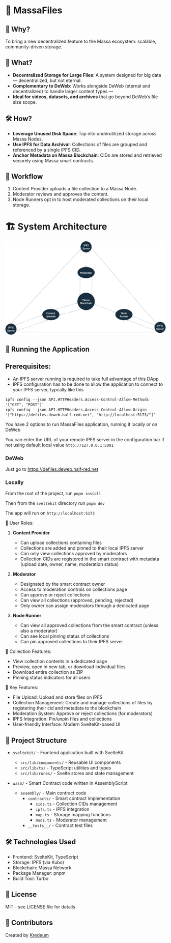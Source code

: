 # 🚀 MassaFiles

## 🌟 Why?

To bring a  new decentralized feature to the Massa ecosystem: scalable, community-driven storage.

## 🎯 What?

- **Decentralized Storage for Large Files**: A system designed for big data — decentralized, but not eternal.
- **Complementary to DeWeb**: Works alongside DeWeb (eternal and decentralized) to handle larger content types —
- **Ideal for videos, datasets, and archives** that go beyond DeWeb’s file size scope.

## 🛠 How?

- **Leverage Unused Disk Space**: Tap into underutilized storage across Massa Nodes.
- **Use IPFS for Data Archival**: Collections of files are grouped and referenced by a single IPFS CID.
- **Anchor Metadata on Massa Blockchain**: CIDs are stored and retrieved securely using Massa smart contracts.

## 🔄 Workflow

1. Content Provider uploads a file collection to a Massa Node.
2. Moderator reviews and approves the content.
3. Node Runners opt in to host moderated collections on their local storage.

# 🏗️ System Architecture

<img src="images/architecture.png" alt="MassaFiles Architecture" width="800">


## 🚀 Running the Application

## Prerequisites:

- An IPFS server running is required to take full advantage of this DApp
- IPFS configuration has to be done to allow the application to connect to your IPFS server, typcally  like this
```
ipfs config --json API.HTTPHeaders.Access-Control-Allow-Methods '["GET", "POST"]'
ipfs config --json API.HTTPHeaders.Access-Control-Allow-Origin '["https://defiles.deweb.half-red.net", "http://localhost:5173/"]'
```

You have 2 options to run MassaFiles  application, running it locally or on DeWeb

You can enter the URL of your remote IPFS server in the configuration bar if not using default local value `http://127.0.0.1:5001`

### DeWeb

Just go to https://defiles.deweb.half-red.net

### Locally

From the root of the project, run `pnpm install`

Then from the `sveltekit` directory run `pnpm dev`

The app will run on `http://localhost:5173`

👥 User Roles:

1. **Content Provider**

   - Can upload collections containing files
   - Collections are added and pinned to their local IPFS server
   - Can only view collections approved by moderators
   - Collection CIDs are registered in the smart contract with metadata (upload date, owner, name, moderation status)

2. **Moderator**

   - Designated by the smart contract owner
   - Access to moderation controls on collections page
   - Can approve or reject collections
   - Can view all collections (approved, pending, rejected)
   - Only owner can assign moderators through a dedicated page

3. **Node Runner**
   - Can view all approved collections from the smart contract (unless also a moderator)
   - Can see local pinning status of collections
   - Can pin approved collections to their IPFS server

📂 Collection Features:

- View collection contents in a dedicated page
- Preview, open in new tab, or download individual files
- Download entire collection as ZIP
- Pinning status indicators for all users

🔑 Key Features:

- File Upload: Upload and store files on IPFS
- Collection Management: Create and manage collections of files by registering their cid and metadata to the blockchain
- Moderation System: Approve or reject collections (for moderators)
- IPFS Integration: Pin/unpin files and collections
- User-friendly Interface: Modern SvelteKit-based UI




## 📁 Project Structure

- `sveltekit/` - Frontend application built with SvelteKit

  - `src/lib/components/` - Reusable UI components
  - `src/lib/ts/` - TypeScript utilities and types
  - `src/lib/runes/` - Svelte stores and state management

- `wasm/` - Smart Contract code written in AssemblyScript
  - `assembly/` - Main contract code
    - `contracts/` - Smart contract implementation
      - `cids.ts` - Collection CIDs management
      - `ipfs.ts` - IPFS integration
      - `map.ts` - Storage mapping functions
      - `mods.ts` - Moderator management
    - `__tests__/` - Contract test files

## 🛠️ Technologies Used

- Frontend: SvelteKit, TypeScript
- Storage: IPFS (via Kubo)
- Blockchain: Massa Network
- Package Manager: pnpm
- Build Tool: Turbo

## 📝 License

MIT - see LICENSE file for details

## 👥 Contributors

Created by [Kredeum](http://labs.kredeum.com/)
